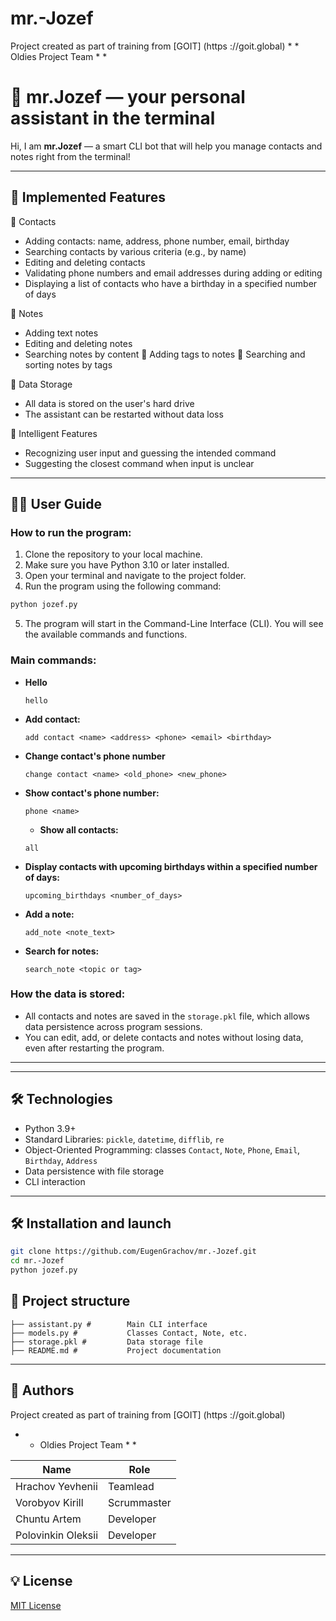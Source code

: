 # mr.-Jozef
Project created as part of training from [GOIT] (https ://goit.global) * * Oldies Project Team * *

# 🤖 mr.Jozef — your personal assistant in the terminal

Hi, I am **mr.Jozef** — a smart CLI bot that will help you manage contacts and notes right from the terminal!

---

## 🚀 Implemented Features
📇 Contacts
 - Adding contacts: name, address, phone number, email, birthday
 - Searching contacts by various criteria (e.g., by name)
 - Editing and deleting contacts
 - Validating phone numbers and email addresses during adding or editing
 - Displaying a list of contacts who have a birthday in a specified number of days

📝 Notes
  -  Adding text notes
  -  Editing and deleting notes
  -  Searching notes by content
 📌 Adding tags to notes
 🔎 Searching and sorting notes by tags

💾 Data Storage
  -  All data is stored on the user's hard drive
  -  The assistant can be restarted without data loss

🧠 Intelligent Features
  -  Recognizing user input and guessing the intended command
  -  Suggesting the closest command when input is unclear

---

## 🧑‍💻 User Guide

### How to run the program:

1. Clone the repository to your local machine.
2. Make sure you have Python 3.10 or later installed.
3. Open your terminal and navigate to the project folder.
4. Run the program using the following command:

```bash
python jozef.py
```

5. The program will start in the Command-Line Interface (CLI). You will see the available commands and functions.

### Main commands:
- **Hello**
  ```
  hello
  ``` 

- **Add contact:**
  ```
  add contact <name> <address> <phone> <email> <birthday>
  ```
- **Change contact's phone number**
  ```
  change contact <name> <old_phone> <new_phone>
  ```
- **Show contact's phone number:**
  ```
  phone <name>
  ```
  - **Show all contacts:**
  ```
  all
  ```
- **Display contacts with upcoming birthdays within a specified number of days:**
  ```
  upcoming_birthdays <number_of_days>
  ```
- **Add a note:**
  ```
  add_note <note_text>
  ```
- **Search for notes:**
  ```
  search_note <topic or tag>
  ```

### How the data is stored:

- All contacts and notes are saved in the `storage.pkl` file, which allows data persistence across program sessions.
- You can edit, add, or delete contacts and notes without losing data, even after restarting the program.

---

---

## 🛠️ Technologies

- Python 3.9+
- Standard Libraries: `pickle`, `datetime`, `difflib`, `re`
- Object-Oriented Programming: classes `Contact`, `Note`, `Phone`, `Email`, `Birthday`, `Address`
- Data persistence with file storage
- CLI interaction

---

## 🛠️ Installation and launch

```bash
git clone https://github.com/EugenGrachov/mr.-Jozef.git
cd mr.-Jozef
python jozef.py
```

## 📂 Project structure

```
├── assistant.py #        Main CLI interface
├── models.py #           Classes Contact, Note, etc.
├── storage.pkl #         Data storage file
├── README.md #           Project documentation
```

---

## 👥 Authors

Project created as part of training from [GOIT] (https ://goit.global)
* * Oldies Project Team * *

| Name                | Role         |
|---------------------|--------------|
| Hrachov Yevhenii    | Teamlead     |
| Vorobyov Kirill     | Scrummaster  |
| Chuntu Artem        | Developer    |
| Polovinkin Oleksii  | Developer    |
---

## 💡 License

[MIT License](LICENSE)
